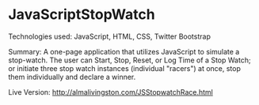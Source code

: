 # JavaScriptStopWatch

Technologies used: JavaScript, HTML, CSS, Twitter Bootstrap

Summary: A one-page application that utilizes JavaScript to simulate a stop-watch. The user can Start, Stop, Reset, or Log Time of a Stop Watch; or initiate three stop watch instances (individual "racers") at once, stop them individually and declare a winner.

Live Version: http://almalivingston.com/JSStopwatchRace.html
